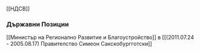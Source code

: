 [[НДСВ]]

### Държавни Позиции
[[Министър на Регионално Развитие и Благоустройство]] в [[(2011.07.24 - 2005.08.17) Правителство Симеон Сакскобургготски]]